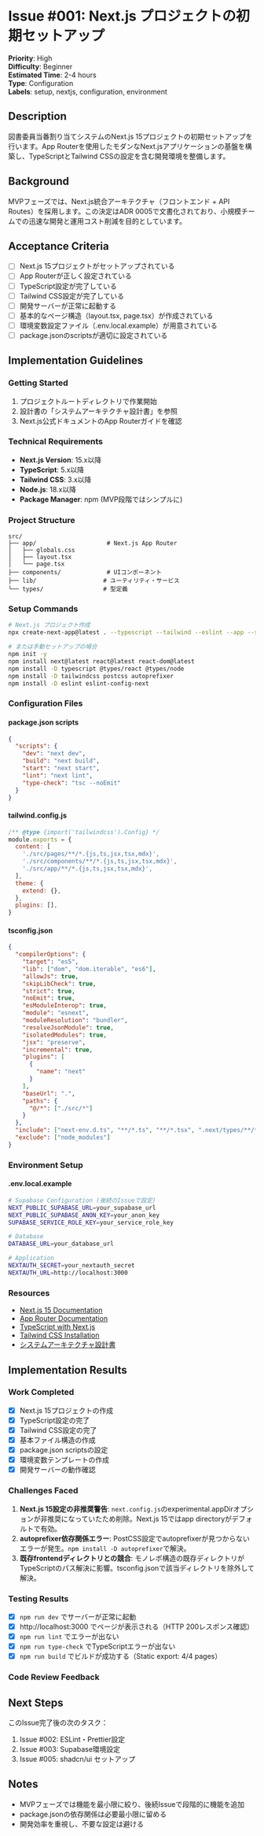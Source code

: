 # Issue #001: Next.js プロジェクトの初期セットアップ

**Priority**: High  
**Difficulty**: Beginner  
**Estimated Time**: 2-4 hours  
**Type**: Configuration  
**Labels**: setup, nextjs, configuration, environment

## Description

図書委員当番割り当てシステムのNext.js 15プロジェクトの初期セットアップを行います。App Routerを使用したモダンなNext.jsアプリケーションの基盤を構築し、TypeScriptとTailwind CSSの設定を含む開発環境を整備します。

## Background

MVPフェーズでは、Next.js統合アーキテクチャ（フロントエンド + API Routes）を採用します。この決定はADR 0005で文書化されており、小規模チームでの迅速な開発と運用コスト削減を目的としています。

## Acceptance Criteria

- [ ] Next.js 15プロジェクトがセットアップされている
- [ ] App Routerが正しく設定されている
- [ ] TypeScript設定が完了している
- [ ] Tailwind CSS設定が完了している
- [ ] 開発サーバーが正常に起動する
- [ ] 基本的なページ構造（layout.tsx, page.tsx）が作成されている
- [ ] 環境変数設定ファイル（.env.local.example）が用意されている
- [ ] package.jsonのscriptsが適切に設定されている

## Implementation Guidelines

### Getting Started

1. プロジェクトルートディレクトリで作業開始
2. 設計書の「システムアーキテクチャ設計書」を参照
3. Next.js公式ドキュメントのApp Routerガイドを確認

### Technical Requirements

- **Next.js Version**: 15.x以降
- **TypeScript**: 5.x以降
- **Tailwind CSS**: 3.x以降
- **Node.js**: 18.x以降
- **Package Manager**: npm (MVP段階ではシンプルに)

### Project Structure

```
src/
├── app/                    # Next.js App Router
│   ├── globals.css
│   ├── layout.tsx
│   └── page.tsx
├── components/             # UIコンポーネント
├── lib/                   # ユーティリティ・サービス
└── types/                 # 型定義
```

### Setup Commands

```bash
# Next.js プロジェクト作成
npx create-next-app@latest . --typescript --tailwind --eslint --app --src-dir

# または手動セットアップの場合
npm init -y
npm install next@latest react@latest react-dom@latest
npm install -D typescript @types/react @types/node
npm install -D tailwindcss postcss autoprefixer
npm install -D eslint eslint-config-next
```

### Configuration Files

#### package.json scripts

```json
{
  "scripts": {
    "dev": "next dev",
    "build": "next build",
    "start": "next start",
    "lint": "next lint",
    "type-check": "tsc --noEmit"
  }
}
```

#### tailwind.config.js

```javascript
/** @type {import('tailwindcss').Config} */
module.exports = {
  content: [
    './src/pages/**/*.{js,ts,jsx,tsx,mdx}',
    './src/components/**/*.{js,ts,jsx,tsx,mdx}',
    './src/app/**/*.{js,ts,jsx,tsx,mdx}',
  ],
  theme: {
    extend: {},
  },
  plugins: [],
}
```

#### tsconfig.json

```json
{
  "compilerOptions": {
    "target": "es5",
    "lib": ["dom", "dom.iterable", "es6"],
    "allowJs": true,
    "skipLibCheck": true,
    "strict": true,
    "noEmit": true,
    "esModuleInterop": true,
    "module": "esnext",
    "moduleResolution": "bundler",
    "resolveJsonModule": true,
    "isolatedModules": true,
    "jsx": "preserve",
    "incremental": true,
    "plugins": [
      {
        "name": "next"
      }
    ],
    "baseUrl": ".",
    "paths": {
      "@/*": ["./src/*"]
    }
  },
  "include": ["next-env.d.ts", "**/*.ts", "**/*.tsx", ".next/types/**/*.ts"],
  "exclude": ["node_modules"]
}
```

### Environment Setup

#### .env.local.example

```bash
# Supabase Configuration (後続のIssueで設定)
NEXT_PUBLIC_SUPABASE_URL=your_supabase_url
NEXT_PUBLIC_SUPABASE_ANON_KEY=your_anon_key
SUPABASE_SERVICE_ROLE_KEY=your_service_role_key

# Database
DATABASE_URL=your_database_url

# Application
NEXTAUTH_SECRET=your_nextauth_secret
NEXTAUTH_URL=http://localhost:3000
```

### Resources

- [Next.js 15 Documentation](https://nextjs.org/docs)
- [App Router Documentation](https://nextjs.org/docs/app)
- [TypeScript with Next.js](https://nextjs.org/docs/app/building-your-application/configuring/typescript)
- [Tailwind CSS Installation](https://tailwindcss.com/docs/guides/nextjs)
- [システムアーキテクチャ設計書](../システムアーキテクチャ設計書.md)

## Implementation Results

### Work Completed

- [x] Next.js 15プロジェクトの作成
- [x] TypeScript設定の完了
- [x] Tailwind CSS設定の完了
- [x] 基本ファイル構造の作成
- [x] package.json scriptsの設定
- [x] 環境変数テンプレートの作成
- [x] 開発サーバーの動作確認

### Challenges Faced

1. **Next.js 15設定の非推奨警告**: `next.config.js`のexperimental.appDirオプションが非推奨になっていたため削除。Next.js 15ではapp directoryがデフォルトで有効。
2. **autoprefixer依存関係エラー**: PostCSS設定でautoprefixerが見つからないエラーが発生。`npm install -D autoprefixer`で解決。
3. **既存frontendディレクトリとの競合**: モノレポ構造の既存ディレクトリがTypeScriptのパス解決に影響。tsconfig.jsonで該当ディレクトリを除外して解決。

### Testing Results

- [x] `npm run dev` でサーバーが正常に起動
- [x] http://localhost:3000 でページが表示される（HTTP 200レスポンス確認）
- [x] `npm run lint` でエラーが出ない
- [x] `npm run type-check` でTypeScriptエラーが出ない
- [x] `npm run build` でビルドが成功する（Static export: 4/4 pages）

### Code Review Feedback

<!-- コードレビューでの指摘事項と対応内容を記録 -->

## Next Steps

このIssue完了後の次のタスク：

1. Issue #002: ESLint・Prettier設定
2. Issue #003: Supabase環境設定
3. Issue #005: shadcn/ui セットアップ

## Notes

- MVPフェーズでは機能を最小限に絞り、後続Issueで段階的に機能を追加
- package.jsonの依存関係は必要最小限に留める
- 開発効率を重視し、不要な設定は避ける

